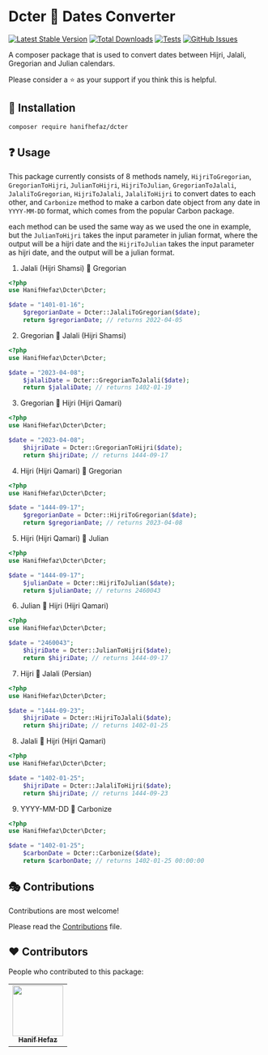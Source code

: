 # Dcter  :calendar: Dates Converter

[![Latest Stable Version](https://img.shields.io/packagist/v/hanifhefaz/dcter.svg?style=flat-square)](https://packagist.org/packages/hanifhefaz/dcter)
[![Total Downloads](https://img.shields.io/packagist/dt/hanifhefaz/dcter.svg?style=flat-square)](https://packagist.org/packages/hanifhefaz/dcter)
[![Tests](https://github.com/hanifhefaz/dcter/actions/workflows/tests.yml/badge.svg)](https://github.com/hanifhefaz/dcter/actions/workflows/tests.yml)
[![GitHub Issues](https://img.shields.io/github/issues/hanifhefaz/dcter.svg)](https://github.com/hanifhefaz/dcter/issues)

A composer package that is used to convert dates between Hijri, Jalali, Gregorian and Julian calendars.

Please consider a :star: as your support if you think this is helpful.

## :beginner: Installation

```composer require hanifhefaz/dcter``` 

## :question: Usage

This package currently consists of 8 methods namely, ```HijriToGregorian```, ```GregorianToHijri```, ```JulianToHijri```, ```HijriToJulian```, ```GregorianToJalali```, ```JalaliToGregorian```, ```HijriToJalali```, ```JalaliToHijri``` to convert dates to each other, and ```Carbonize``` method to make a carbon date object from any date in ```YYYY-MM-DD``` format, which comes from the popular Carbon package.

each method can be used the same way as we used the one in example, but the ```JulianToHijri``` takes the input parameter in julian format, where the output will be a hijri date and the ```HijriToJulian``` takes the input parameter as hijri date, and the output will be a julian format.


1. Jalali (Hijri Shamsi) :twisted_rightwards_arrows: Gregorian

```php
<?php
use HanifHefaz\Dcter\Dcter;

$date = "1401-01-16";
    $gregorianDate = Dcter::JalaliToGregorian($date);
    return $gregorianDate; // returns 2022-04-05
```

2. Gregorian :twisted_rightwards_arrows: Jalali (Hijri Shamsi)

```php
<?php
use HanifHefaz\Dcter\Dcter;

$date = "2023-04-08";
    $jalaliDate = Dcter::GregorianToJalali($date);
    return $jalaliDate; // returns 1402-01-19
```

3. Gregorian :twisted_rightwards_arrows: Hijri (Hijri Qamari)

```php
<?php
use HanifHefaz\Dcter\Dcter;

$date = "2023-04-08";
    $hijriDate = Dcter::GregorianToHijri($date);
    return $hijriDate; // returns 1444-09-17
```

4. Hijri (Hijri Qamari) :twisted_rightwards_arrows: Gregorian

```php
<?php
use HanifHefaz\Dcter\Dcter;

$date = "1444-09-17";
    $gregorianDate = Dcter::HijriToGregorian($date);
    return $gregorianDate; // returns 2023-04-08
```

5. Hijri (Hijri Qamari) :twisted_rightwards_arrows: Julian

```php
<?php
use HanifHefaz\Dcter\Dcter;

$date = "1444-09-17";
    $julianDate = Dcter::HijriToJulian($date);
    return $julianDate; // returns 2460043
```

6. Julian :twisted_rightwards_arrows: Hijri (Hijri Qamari)

```php
<?php
use HanifHefaz\Dcter\Dcter;

$date = "2460043";
    $hijriDate = Dcter::JulianToHijri($date);
    return $hijriDate; // returns 1444-09-17
```
7. Hijri :twisted_rightwards_arrows: Jalali (Persian)

```php
<?php
use HanifHefaz\Dcter\Dcter;

$date = "1444-09-23";
    $hijriDate = Dcter::HijriToJalali($date);
    return $hijriDate; // returns 1402-01-25
```
8. Jalali :twisted_rightwards_arrows: Hijri (Hijri Qamari)

```php
<?php
use HanifHefaz\Dcter\Dcter;

$date = "1402-01-25";
    $hijriDate = Dcter::JalaliToHijri($date);
    return $hijriDate; // returns 1444-09-23
```
9. YYYY-MM-DD :twisted_rightwards_arrows: Carbonize

```php
<?php
use HanifHefaz\Dcter\Dcter;

$date = "1402-01-25";
    $carbonDate = Dcter::Carbonize($date);
    return $carbonDate; // returns 1402-01-25 00:00:00
```

## :performing_arts: Contributions

Contributions are most welcome!

Please read the [Contributions](CONTRIBUTING.md) file.

## ❤️ Contributors

People who contributed to this package:

<!-- ALL-CONTRIBUTORS-LIST:START - Do not remove or modify this section -->
<!-- prettier-ignore-start -->
<!-- markdownlint-disable -->
<table>
  <tr>
    <td align="center"><a href="https://github.com/hanifhefaz/"><img src="https://avatars3.githubusercontent.com/hanifhefaz?v=4?s=100" width="100px;" alt=""/><br /><sub><b>Hanif Hefaz</b></sub></a></td>
  </tr>
</table>

